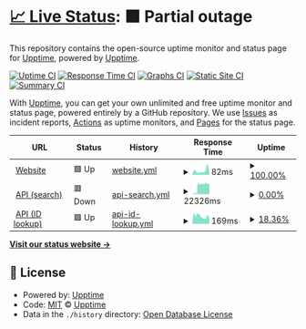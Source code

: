 # [📈 Live Status](https://demo.upptime.js.org): <!--live status--> **🟧 Partial outage**

This repository contains the open-source uptime monitor and status page for [Upptime](https://upptime.js.org), powered by [Upptime](https://github.com/upptime/upptime).

[![Uptime CI](https://github.com/artemmukhin/package-search-upptime/workflows/Uptime%20CI/badge.svg)](https://github.com/artemmukhin/package-search-upptime/actions?query=workflow%3A%22Uptime+CI%22)
[![Response Time CI](https://github.com/artemmukhin/package-search-upptime/workflows/Response%20Time%20CI/badge.svg)](https://github.com/artemmukhin/package-search-upptime/actions?query=workflow%3A%22Response+Time+CI%22)
[![Graphs CI](https://github.com/artemmukhin/package-search-upptime/workflows/Graphs%20CI/badge.svg)](https://github.com/artemmukhin/package-search-upptime/actions?query=workflow%3A%22Graphs+CI%22)
[![Static Site CI](https://github.com/artemmukhin/package-search-upptime/workflows/Static%20Site%20CI/badge.svg)](https://github.com/artemmukhin/package-search-upptime/actions?query=workflow%3A%22Static+Site+CI%22)
[![Summary CI](https://github.com/artemmukhin/package-search-upptime/workflows/Summary%20CI/badge.svg)](https://github.com/artemmukhin/package-search-upptime/actions?query=workflow%3A%22Summary+CI%22)

With [Upptime](https://upptime.js.org), you can get your own unlimited and free uptime monitor and status page, powered entirely by a GitHub repository. We use [Issues](https://github.com/upptime/upptime/issues) as incident reports, [Actions](https://github.com/artemmukhin/package-search-upptime/actions) as uptime monitors, and [Pages](https://demo.upptime.js.org) for the status page.

<!--start: status pages-->
<!-- This summary is generated by Upptime (https://github.com/upptime/upptime) -->
<!-- Do not edit this manually, your changes will be overwritten -->
<!-- prettier-ignore -->
| URL | Status | History | Response Time | Uptime |
| --- | ------ | ------- | ------------- | ------ |
| <img alt="" src="https://icons.duckduckgo.com/ip3/package-search.jetbrains.com.ico" height="13"> [Website](https://package-search.jetbrains.com/) | 🟩 Up | [website.yml](https://github.com/artemmukhin/package-search-upptime/commits/HEAD/history/website.yml) | <details><summary><img alt="Response time graph" src="./graphs/website/response-time-week.png" height="20"> 82ms</summary><br><a href="https://artemmukhin.github.io/package-search-upptime/history/website"><img alt="Response time 77" src="https://img.shields.io/endpoint?url=https%3A%2F%2Fraw.githubusercontent.com%2Fartemmukhin%2Fpackage-search-upptime%2FHEAD%2Fapi%2Fwebsite%2Fresponse-time.json"></a><br><a href="https://artemmukhin.github.io/package-search-upptime/history/website"><img alt="24-hour response time 51" src="https://img.shields.io/endpoint?url=https%3A%2F%2Fraw.githubusercontent.com%2Fartemmukhin%2Fpackage-search-upptime%2FHEAD%2Fapi%2Fwebsite%2Fresponse-time-day.json"></a><br><a href="https://artemmukhin.github.io/package-search-upptime/history/website"><img alt="7-day response time 82" src="https://img.shields.io/endpoint?url=https%3A%2F%2Fraw.githubusercontent.com%2Fartemmukhin%2Fpackage-search-upptime%2FHEAD%2Fapi%2Fwebsite%2Fresponse-time-week.json"></a><br><a href="https://artemmukhin.github.io/package-search-upptime/history/website"><img alt="30-day response time 77" src="https://img.shields.io/endpoint?url=https%3A%2F%2Fraw.githubusercontent.com%2Fartemmukhin%2Fpackage-search-upptime%2FHEAD%2Fapi%2Fwebsite%2Fresponse-time-month.json"></a><br><a href="https://artemmukhin.github.io/package-search-upptime/history/website"><img alt="1-year response time 77" src="https://img.shields.io/endpoint?url=https%3A%2F%2Fraw.githubusercontent.com%2Fartemmukhin%2Fpackage-search-upptime%2FHEAD%2Fapi%2Fwebsite%2Fresponse-time-year.json"></a></details> | <details><summary><a href="https://artemmukhin.github.io/package-search-upptime/history/website">100.00%</a></summary><a href="https://artemmukhin.github.io/package-search-upptime/history/website"><img alt="All-time uptime 100.00%" src="https://img.shields.io/endpoint?url=https%3A%2F%2Fraw.githubusercontent.com%2Fartemmukhin%2Fpackage-search-upptime%2FHEAD%2Fapi%2Fwebsite%2Fuptime.json"></a><br><a href="https://artemmukhin.github.io/package-search-upptime/history/website"><img alt="24-hour uptime 100.00%" src="https://img.shields.io/endpoint?url=https%3A%2F%2Fraw.githubusercontent.com%2Fartemmukhin%2Fpackage-search-upptime%2FHEAD%2Fapi%2Fwebsite%2Fuptime-day.json"></a><br><a href="https://artemmukhin.github.io/package-search-upptime/history/website"><img alt="7-day uptime 100.00%" src="https://img.shields.io/endpoint?url=https%3A%2F%2Fraw.githubusercontent.com%2Fartemmukhin%2Fpackage-search-upptime%2FHEAD%2Fapi%2Fwebsite%2Fuptime-week.json"></a><br><a href="https://artemmukhin.github.io/package-search-upptime/history/website"><img alt="30-day uptime 100.00%" src="https://img.shields.io/endpoint?url=https%3A%2F%2Fraw.githubusercontent.com%2Fartemmukhin%2Fpackage-search-upptime%2FHEAD%2Fapi%2Fwebsite%2Fuptime-month.json"></a><br><a href="https://artemmukhin.github.io/package-search-upptime/history/website"><img alt="1-year uptime 100.00%" src="https://img.shields.io/endpoint?url=https%3A%2F%2Fraw.githubusercontent.com%2Fartemmukhin%2Fpackage-search-upptime%2FHEAD%2Fapi%2Fwebsite%2Fuptime-year.json"></a></details>
| <img alt="" src="https://icons.duckduckgo.com/ip3/api.dev.package-search.services.jetbrains.com.ico" height="13"> [API (search)](https://api.dev.package-search.services.jetbrains.com/search-packages) | 🟥 Down | [api-search.yml](https://github.com/artemmukhin/package-search-upptime/commits/HEAD/history/api-search.yml) | <details><summary><img alt="Response time graph" src="./graphs/api-search/response-time-week.png" height="20"> 22326ms</summary><br><a href="https://artemmukhin.github.io/package-search-upptime/history/api-search"><img alt="Response time 18127" src="https://img.shields.io/endpoint?url=https%3A%2F%2Fraw.githubusercontent.com%2Fartemmukhin%2Fpackage-search-upptime%2FHEAD%2Fapi%2Fapi-search%2Fresponse-time.json"></a><br><a href="https://artemmukhin.github.io/package-search-upptime/history/api-search"><img alt="24-hour response time 27288" src="https://img.shields.io/endpoint?url=https%3A%2F%2Fraw.githubusercontent.com%2Fartemmukhin%2Fpackage-search-upptime%2FHEAD%2Fapi%2Fapi-search%2Fresponse-time-day.json"></a><br><a href="https://artemmukhin.github.io/package-search-upptime/history/api-search"><img alt="7-day response time 22326" src="https://img.shields.io/endpoint?url=https%3A%2F%2Fraw.githubusercontent.com%2Fartemmukhin%2Fpackage-search-upptime%2FHEAD%2Fapi%2Fapi-search%2Fresponse-time-week.json"></a><br><a href="https://artemmukhin.github.io/package-search-upptime/history/api-search"><img alt="30-day response time 18127" src="https://img.shields.io/endpoint?url=https%3A%2F%2Fraw.githubusercontent.com%2Fartemmukhin%2Fpackage-search-upptime%2FHEAD%2Fapi%2Fapi-search%2Fresponse-time-month.json"></a><br><a href="https://artemmukhin.github.io/package-search-upptime/history/api-search"><img alt="1-year response time 18127" src="https://img.shields.io/endpoint?url=https%3A%2F%2Fraw.githubusercontent.com%2Fartemmukhin%2Fpackage-search-upptime%2FHEAD%2Fapi%2Fapi-search%2Fresponse-time-year.json"></a></details> | <details><summary><a href="https://artemmukhin.github.io/package-search-upptime/history/api-search">0.00%</a></summary><a href="https://artemmukhin.github.io/package-search-upptime/history/api-search"><img alt="All-time uptime 0.00%" src="https://img.shields.io/endpoint?url=https%3A%2F%2Fraw.githubusercontent.com%2Fartemmukhin%2Fpackage-search-upptime%2FHEAD%2Fapi%2Fapi-search%2Fuptime.json"></a><br><a href="https://artemmukhin.github.io/package-search-upptime/history/api-search"><img alt="24-hour uptime 0.00%" src="https://img.shields.io/endpoint?url=https%3A%2F%2Fraw.githubusercontent.com%2Fartemmukhin%2Fpackage-search-upptime%2FHEAD%2Fapi%2Fapi-search%2Fuptime-day.json"></a><br><a href="https://artemmukhin.github.io/package-search-upptime/history/api-search"><img alt="7-day uptime 0.00%" src="https://img.shields.io/endpoint?url=https%3A%2F%2Fraw.githubusercontent.com%2Fartemmukhin%2Fpackage-search-upptime%2FHEAD%2Fapi%2Fapi-search%2Fuptime-week.json"></a><br><a href="https://artemmukhin.github.io/package-search-upptime/history/api-search"><img alt="30-day uptime 0.00%" src="https://img.shields.io/endpoint?url=https%3A%2F%2Fraw.githubusercontent.com%2Fartemmukhin%2Fpackage-search-upptime%2FHEAD%2Fapi%2Fapi-search%2Fuptime-month.json"></a><br><a href="https://artemmukhin.github.io/package-search-upptime/history/api-search"><img alt="1-year uptime 0.00%" src="https://img.shields.io/endpoint?url=https%3A%2F%2Fraw.githubusercontent.com%2Fartemmukhin%2Fpackage-search-upptime%2FHEAD%2Fapi%2Fapi-search%2Fuptime-year.json"></a></details>
| <img alt="" src="https://icons.duckduckgo.com/ip3/api.dev.package-search.services.jetbrains.com.ico" height="13"> [API (ID lookup)](https://api.dev.package-search.services.jetbrains.com/package-info-by-ids) | 🟩 Up | [api-id-lookup.yml](https://github.com/artemmukhin/package-search-upptime/commits/HEAD/history/api-id-lookup.yml) | <details><summary><img alt="Response time graph" src="./graphs/api-id-lookup/response-time-week.png" height="20"> 169ms</summary><br><a href="https://artemmukhin.github.io/package-search-upptime/history/api-id-lookup"><img alt="Response time 173" src="https://img.shields.io/endpoint?url=https%3A%2F%2Fraw.githubusercontent.com%2Fartemmukhin%2Fpackage-search-upptime%2FHEAD%2Fapi%2Fapi-id-lookup%2Fresponse-time.json"></a><br><a href="https://artemmukhin.github.io/package-search-upptime/history/api-id-lookup"><img alt="24-hour response time 178" src="https://img.shields.io/endpoint?url=https%3A%2F%2Fraw.githubusercontent.com%2Fartemmukhin%2Fpackage-search-upptime%2FHEAD%2Fapi%2Fapi-id-lookup%2Fresponse-time-day.json"></a><br><a href="https://artemmukhin.github.io/package-search-upptime/history/api-id-lookup"><img alt="7-day response time 169" src="https://img.shields.io/endpoint?url=https%3A%2F%2Fraw.githubusercontent.com%2Fartemmukhin%2Fpackage-search-upptime%2FHEAD%2Fapi%2Fapi-id-lookup%2Fresponse-time-week.json"></a><br><a href="https://artemmukhin.github.io/package-search-upptime/history/api-id-lookup"><img alt="30-day response time 173" src="https://img.shields.io/endpoint?url=https%3A%2F%2Fraw.githubusercontent.com%2Fartemmukhin%2Fpackage-search-upptime%2FHEAD%2Fapi%2Fapi-id-lookup%2Fresponse-time-month.json"></a><br><a href="https://artemmukhin.github.io/package-search-upptime/history/api-id-lookup"><img alt="1-year response time 173" src="https://img.shields.io/endpoint?url=https%3A%2F%2Fraw.githubusercontent.com%2Fartemmukhin%2Fpackage-search-upptime%2FHEAD%2Fapi%2Fapi-id-lookup%2Fresponse-time-year.json"></a></details> | <details><summary><a href="https://artemmukhin.github.io/package-search-upptime/history/api-id-lookup">18.36%</a></summary><a href="https://artemmukhin.github.io/package-search-upptime/history/api-id-lookup"><img alt="All-time uptime 15.50%" src="https://img.shields.io/endpoint?url=https%3A%2F%2Fraw.githubusercontent.com%2Fartemmukhin%2Fpackage-search-upptime%2FHEAD%2Fapi%2Fapi-id-lookup%2Fuptime.json"></a><br><a href="https://artemmukhin.github.io/package-search-upptime/history/api-id-lookup"><img alt="24-hour uptime 31.96%" src="https://img.shields.io/endpoint?url=https%3A%2F%2Fraw.githubusercontent.com%2Fartemmukhin%2Fpackage-search-upptime%2FHEAD%2Fapi%2Fapi-id-lookup%2Fuptime-day.json"></a><br><a href="https://artemmukhin.github.io/package-search-upptime/history/api-id-lookup"><img alt="7-day uptime 18.36%" src="https://img.shields.io/endpoint?url=https%3A%2F%2Fraw.githubusercontent.com%2Fartemmukhin%2Fpackage-search-upptime%2FHEAD%2Fapi%2Fapi-id-lookup%2Fuptime-week.json"></a><br><a href="https://artemmukhin.github.io/package-search-upptime/history/api-id-lookup"><img alt="30-day uptime 15.50%" src="https://img.shields.io/endpoint?url=https%3A%2F%2Fraw.githubusercontent.com%2Fartemmukhin%2Fpackage-search-upptime%2FHEAD%2Fapi%2Fapi-id-lookup%2Fuptime-month.json"></a><br><a href="https://artemmukhin.github.io/package-search-upptime/history/api-id-lookup"><img alt="1-year uptime 15.50%" src="https://img.shields.io/endpoint?url=https%3A%2F%2Fraw.githubusercontent.com%2Fartemmukhin%2Fpackage-search-upptime%2FHEAD%2Fapi%2Fapi-id-lookup%2Fuptime-year.json"></a></details>

<!--end: status pages-->

[**Visit our status website →**](https://demo.upptime.js.org)

## 📄 License

- Powered by: [Upptime](https://github.com/upptime/upptime)
- Code: [MIT](./LICENSE) © [Upptime](https://upptime.js.org)
- Data in the `./history` directory: [Open Database License](https://opendatacommons.org/licenses/odbl/1-0/)
